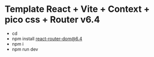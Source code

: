# Template React + Vite + Context + pico css + Router v6.4

* cd 
* npm install react-router-dom@6.4
* npm i
* npm run dev

